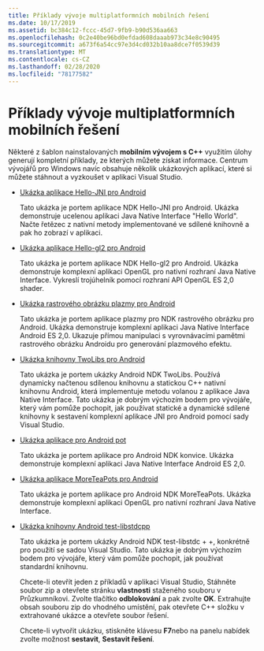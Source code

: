 ```yaml
---
title: Příklady vývoje multiplatformních mobilních řešení
ms.date: 10/17/2019
ms.assetid: bc384c12-fccc-45d7-9fb9-b90d536aa663
ms.openlocfilehash: 0c2e40be96bd0efdad608daaab973c34e8c90495
ms.sourcegitcommit: a673f6a54cc97e3d4cd032b10aa8dce7f0539d39
ms.translationtype: MT
ms.contentlocale: cs-CZ
ms.lasthandoff: 02/28/2020
ms.locfileid: "78177582"
---
```

# <a name="cross-platform-mobile-development-examples"></a>Příklady vývoje multiplatformních mobilních řešení

Některé z šablon nainstalovaných **mobilním vývojem s C++**  využitím úlohy generují kompletní příklady, ze kterých můžete získat informace. Centrum vývojářů pro Windows navíc obsahuje několik ukázkových aplikací, které si můžete stáhnout a vyzkoušet v aplikaci Visual Studio.

- [Ukázka aplikace Hello-JNI pro Android](https://code.msdn.microsoft.com/hello-jni-Android-790ab73d)

   Tato ukázka je portem aplikace NDK Hello-JNI pro Android. Ukázka demonstruje ucelenou aplikaci Java Native Interface "Hello World". Načte řetězec z nativní metody implementované ve sdílené knihovně a pak ho zobrazí v aplikaci.

- [Ukázka aplikace Hello-gl2 pro Android](https://code.msdn.microsoft.com/hello-gl2-Android-3b61896c)

   Tato ukázka je portem aplikace NDK Hello-gl2 pro Android. Ukázka demonstruje komplexní aplikaci OpenGL pro nativní rozhraní Java Native Interface. Vykreslí trojúhelník pomocí rozhraní API OpenGL ES 2,0 shader.

- [Ukázka rastrového obrázku plazmy pro Android](https://code.msdn.microsoft.com/Bitmap-Plasma-Android-77ae296a)

   Tato ukázka je portem aplikace plazmy pro NDK rastrového obrázku pro Android. Ukázka demonstruje komplexní aplikaci Java Native Interface Android ES 2,0. Ukazuje přímou manipulaci s vyrovnávacími pamětmi rastrového obrázku Androidu pro generování plazmového efektu.

- [Ukázka knihovny TwoLibs pro Android](https://code.msdn.microsoft.com/TwoLibs-Android-Library-6396e5c4)

   Tato ukázka je portem ukázky Android NDK TwoLibs. Používá dynamicky načtenou sdílenou knihovnu a statickou C++ nativní knihovnu Android, která implementuje metodu volanou z aplikace Java Native Interface. Tato ukázka je dobrým výchozím bodem pro vývojáře, který vám pomůže pochopit, jak používat statické a dynamické sdílené knihovny k sestavení komplexní aplikace JNI pro Android pomocí sady Visual Studio.

- [Ukázka aplikace pro Android pot](https://code.msdn.microsoft.com/Tea-Pot-Android-Application-e7c05d73)

   Tato ukázka je portem aplikace pro Android NDK konvice. Ukázka demonstruje komplexní aplikaci Java Native Interface Android ES 2,0.

- [Ukázka aplikace MoreTeaPots pro Android](https://code.msdn.microsoft.com/MoreTeaPots-Android-a9bd8549)

   Tato ukázka je portem aplikace pro Android NDK MoreTeaPots. Ukázka demonstruje komplexní aplikaci OpenGL pro nativní rozhraní Java Native Interface.

- [Ukázka knihovny Android test-libstdcpp](https://code.msdn.microsoft.com/test-libstdcpp-Android-00b548f5)

   Tato ukázka je portem ukázky Android NDK test-libstdc + +, konkrétně pro použití se sadou Visual Studio. Tato ukázka je dobrým výchozím bodem pro vývojáře, který vám pomůže pochopit, jak používat standardní knihovnu.

  Chcete-li otevřít jeden z příkladů v aplikaci Visual Studio, Stáhněte soubor zip a otevřete stránku **vlastnosti** staženého souboru v Průzkumníkovi. Zvolte tlačítko **odblokování** a pak zvolte **OK**. Extrahujte obsah souboru zip do vhodného umístění, pak otevřete C++ složku v extrahované ukázce a otevřete soubor řešení.

  Chcete-li vytvořit ukázku, stiskněte klávesu **F7**nebo na panelu nabídek zvolte možnost **sestavit**, **Sestavit řešení**.
